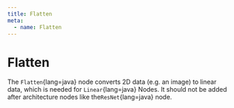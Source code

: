 ```yaml
---
title: Flatten
meta:
  - name: Flatten
---
```


# Flatten

The `Flatten`{lang=java} node converts 2D data (e.g. an image) to linear data, which is needed for `Linear`{lang=java} Nodes. It should not be added after architecture nodes like the`ResNet`{lang=java} node.

